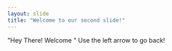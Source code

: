 ```yaml
---
layout: slide
title: "Welcome to our second slide!"
---
```

"Hey There! Welcome "
Use the left arrow to go back!
